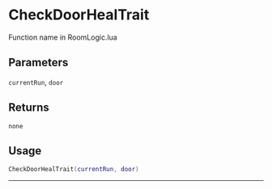 # CheckDoorHealTrait
Function name in RoomLogic.lua
## Parameters
`currentRun`, `door`
## Returns
`none`
## Usage
```lua
CheckDoorHealTrait(currentRun, door)
```
---
